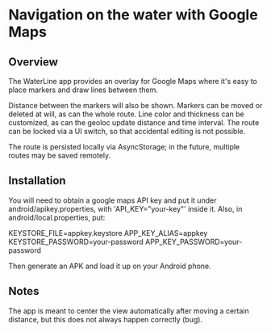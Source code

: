 # Navigation on the water with Google Maps

## Overview

The WaterLine app provides an overlay for Google Maps where it's easy to place markers and draw lines between them.

Distance between the markers will also be shown. Markers can be moved or deleted at will, as can the whole route.
Line color and thickness can be customized, as can the geoloc update distance and time interval.
The route can be locked via a UI switch, so that accidental editing is not possible.

The route is persisted locally via AsyncStorage; in the future, multiple routes may be saved remotely.

## Installation

You will need to obtain a google maps API key and put it under android/apikey.properties, with 'API_KEY="your-key"' inside it.
Also, in android/local.properties, put:

KEYSTORE_FILE=appkey.keystore
APP_KEY_ALIAS=appkey
KEYSTORE_PASSWORD=your-password
APP_KEY_PASSWORD=your-password

Then generate an APK and load it up on your Android phone.

## Notes

The app is meant to center the view automatically after moving a certain distance, but this does not always happen correctly (bug).